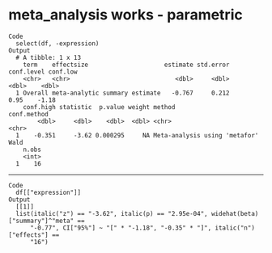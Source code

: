 # meta_analysis works - parametric

    Code
      select(df, -expression)
    Output
      # A tibble: 1 x 13
        term    effectsize                     estimate std.error conf.level conf.low
        <chr>   <chr>                             <dbl>     <dbl>      <dbl>    <dbl>
      1 Overall meta-analytic summary estimate   -0.767     0.212       0.95    -1.18
        conf.high statistic  p.value weight method                        conf.method
            <dbl>     <dbl>    <dbl>  <dbl> <chr>                         <chr>      
      1    -0.351     -3.62 0.000295     NA Meta-analysis using 'metafor' Wald       
        n.obs
        <int>
      1    16

---

    Code
      df[["expression"]]
    Output
      [[1]]
      list(italic("z") == "-3.62", italic(p) == "2.95e-04", widehat(beta)["summary"]^"meta" == 
          "-0.77", CI["95%"] ~ "[" * "-1.18", "-0.35" * "]", italic("n")["effects"] == 
          "16")
      

